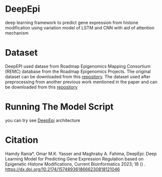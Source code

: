 # DeepEpi
deep learning framework to predict gene expression from histone modification using variation model of LSTM and CNN with aid of attention mechanism


# Dataset 
DeepEPI used datase from Roadmap Epigenomics Mapping Consortium (REMC) database from the Roadmap Epigenomics Projects. The original dataset can be downloaded from this [repository](https://egg2.wustl.edu/roadmap/web_portal/processed_data.html).
The dataset used after preprocessing from another previous work mentioned in the paper and can be downloaded from this [repository](https://github.com/ly-zhu/CRNN-gene-expression-with-histone-modifications)






# Running The Model Script

you can try see [DeepEpi](https://github.com/RaniaHamdy/DeepEpi/blob/main/DeepEpi.ipynb) architecture  

# Citation
Hamdy Rania*, Omar M.K. Yasser and Maghraby A. Fahima, DeepEpi: Deep Learning Model for Predicting Gene Expression Regulation based on Epigenetic Histone Modifications, Current Bioinformatics 2023; 18 () . https://dx.doi.org/10.2174/1574893618666230818121046
